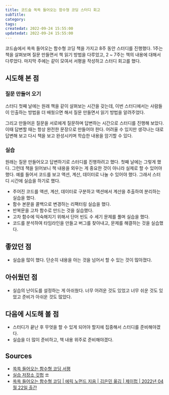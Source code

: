 ```yaml
---
title: 코드숨 쏙쏙 들어오는 함수형 코딩 스터디 회고
subTitle:
category:
tags:
createdat: 2022-09-24 15:55:00
updatedat: 2022-09-24 15:55:00
---
```


코드숨에서 쏙쏙 들어오는 함수형 코딩 책을 가지고 8주 동안 스터디를 진행했다.
1주는 책을 살펴보며 질문 만들면서 책 읽기 방법을 다루었고, 2 ~ 7주는 책의 내용에
대해서 다루었다. 마지막 주에는 같이 모여서 서평을 작성하고 스터디 회고를 했다.

## 시도해 본 점

### 질문 만들어 오기

스터디 첫째 날에는 원래 책을 같이 살펴보는 시간을 갖는데, 이번 스터디에서는
사람들이 인출하는 방법을 더 배웠으면 해서 질문 만들면서 읽기 방법을 알려주었다.  

그리고 만들어온 질문을 서로에게 질문하며 답변하는 시간으로 스터디를 진행해
보았다. 이때 답변할 때는 항상 완전한 문장으로 만들어야 한다. 어려울 수 있지만
생각나는 대로 답변해 보고 다시 책을 보고 완성시키며 학습한 내용을 암기할 수 있다.

### 실습

원래는 질문 만들어오고 답변하기로 스터디를 진행하려고 했다. 첫째 날에는 그렇게
했다. 그런데 책을 읽어보니 책 내용을 외우는 게 중요한 것이 아니라 실제로 할 수
있어야 했다. 예를 들어서 코드를 보고 액션, 계산, 데이터로 나눌 수 있어야 했다.
그래서 스터디 시간에 실습을 하기로 했다.  

* 주어진 코드를 액션, 계산, 데이터로 구분하고 액션에서 계산을 추출하여 분리하는
  실습을 했다.
* 함수 본문을 콜백으로 변경하는 리팩터링 실습을 했다.
* 반복문을 고차 함수로 만드는 것을 실습했다.
* 고차 함수에 익숙해지기 위해서 단어 빈도 수 세기 문제를 풀며 실습을 했다.
* 코드를 분석하여 타임라인을 만들고 버그를 찾아내고, 문제를 해결하는 것을 실습했다.

## 좋았던 점

* 실습을 많이 했다. 단순히 내용을 아는 것을 넘어서 할 수 있는 것이 많아졌다.

## 아쉬웠던 점

* 실습의 난이도를 설정하는 게 아쉬웠다. 너무 어려운 것도 있었고 너무 쉬운 것도
  있었고 준비가 아쉬운 것도 많았다.

## 다음에 시도해 볼 점

* 스터디가 끝난 후 무엇을 할 수 있게 되어야 할지에 집중해서 스터디를
  준비해야겠다.
* 실습을 더 많이 준비하고, 책 내용 위주로 준비해야겠다.

## Sources

* [쏙쏙 들어오는 함수형 코딩 서평](https://hannut91.github.io/blogs/books/functional-coding)
* [실습 저장소 깃헙](https://github.com/CodeSoom/functional-coding)
쏘
* [쏙쏙 들어오는 함수형 코딩 \| 에릭 노먼드 지음 \| 김은민 옮김 \| 제이펍 \| 2022년 04월 22일 출간](http://www.kyobobook.co.kr/product/detailViewKor.laf?ejkGb=KOR&mallGb=KOR&barcode=9791191600759&orderClick=LAG&Kc=)
